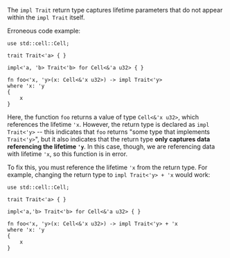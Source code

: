 The `impl Trait` return type captures lifetime parameters that do not
appear within the `impl Trait` itself.

Erroneous code example:

```compile_fail,E0700
use std::cell::Cell;

trait Trait<'a> { }

impl<'a, 'b> Trait<'b> for Cell<&'a u32> { }

fn foo<'x, 'y>(x: Cell<&'x u32>) -> impl Trait<'y>
where 'x: 'y
{
    x
}
```

Here, the function `foo` returns a value of type `Cell<&'x u32>`,
which references the lifetime `'x`. However, the return type is
declared as `impl Trait<'y>` -- this indicates that `foo` returns
"some type that implements `Trait<'y>`", but it also indicates that
the return type **only captures data referencing the lifetime `'y`**.
In this case, though, we are referencing data with lifetime `'x`, so
this function is in error.

To fix this, you must reference the lifetime `'x` from the return
type. For example, changing the return type to `impl Trait<'y> + 'x`
would work:

```
use std::cell::Cell;

trait Trait<'a> { }

impl<'a,'b> Trait<'b> for Cell<&'a u32> { }

fn foo<'x, 'y>(x: Cell<&'x u32>) -> impl Trait<'y> + 'x
where 'x: 'y
{
    x
}
```
